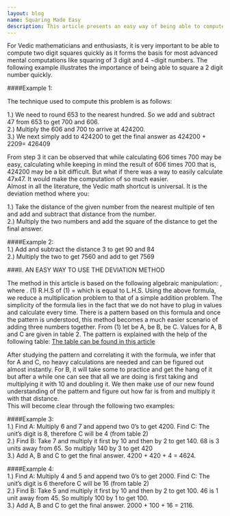 ```yaml
---
layout: blog
name: Squaring Made Easy
description: This article presents an easy way of being able to compute two digit squares of the form 10x + y where x lies between 0 and 9 and y is greater than 5, x and y being integers. The content and idea in this paper is based on a very common Vedic math shortcut of squaring two digit numbers.
---
```


For Vedic mathematicians and enthusiasts, it is very important to be able to compute two digit squares quickly as it forms the basis for most advanced mental computations like squaring of 3 digit and 4 ¬digit numbers. The following example illustrates the importance of being able to square a 2 digit number quickly.

####Example 1:   

The technique used to compute this problem is as follows:

1.)	We need to round 653 to the nearest hundred. So we add and subtract 47 from 653 to get 700 and 606.  
2.)	Multiply the 606 and 700 to arrive at 424200.  
3.)	We next simply add   to 424200 to get the final answer as 424200 + 2209= 426409  

From step 3 it can be observed that while calculating 606 times 700 may be easy, calculating   while keeping in mind the result of 606 times 700 that is, 424200 may be a bit difficult. But what if there was a way to easily calculate 47x47. It would make the computation of  so much easier.  
Almost in all the literature, the Vedic math shortcut is universal. It is the deviation method where you:  

1.)	Take the distance of the given number from the nearest multiple of ten and add and subtract that distance from the number.  
2.)	Multiply the two numbers and add the square of the distance to get the final answer.

####Example 2:  
1.)	Add and subtract the distance 3 to get 90 and 84  
2.)	Multiply the two to get 7560 and add   to get 7569

###II.	AN EASY WAY TO USE THE DEVIATION METHOD

The method in this article is based on the following algebraic manipulation:
 , where .    			(1)
R.H.S of (1) =   which is equal to L.H.S.
Using the above formula, we reduce a multiplication problem to that of a simple addition problem. The simplicity of the formula lies in the fact that we do not have to plug in values and calculate every time. There is a pattern based on this formula and once the pattern is understood, this method becomes a much easier scenario of adding three numbers together.
From (1) let   be A,   be B,   be C. Values for A, B and C are given in table 2. 
The pattern is explained with the help of the following table:
[The table can be found in this article](https://drive.google.com/file/d/0B6liApN8RVRnQXgtbGxYZ2RhQjA/view?usp=sharing)

After studying the pattern and correlating it with the formula, we infer that for A and C, no heavy calculations are needed and can be figured out almost instantly. 
For B, it will take some to practice and get the hang of it but after a while one can see that all we are doing is first taking  and multiplying it with 10 and doubling it. We then make use of our new found understanding of the pattern and figure out how far  is from  and multiply it with that distance.  
This will become clear through the following two examples:

####Example 3:  
1.)	Find A: Multiply 6 and 7 and append two 0’s to get 4200.
Find C: The unit’s digit is 8, therefore C will be 4 (from table 2)  
2.)	Find B: 
Take 7 and multiply it first by 10 and then by 2 to get 140. 68 is 3 units away from 65. So multiply 140 by 3 to get 420  
3.)	Add A, B and C to get the final answer. 4200 + 420 + 4 = 4624.  

####Example 4:  
1.)	Find A: Multiply 4 and 5 and append two 0’s to get 2000.
Find C: The unit’s digit is 6 therefore C will be 16 (from table 2)  
2.)	Find B: 
Take 5 and multiply it first by 10 and then by 2 to get 100. 46 is 1 unit away from 45. So multiply 100 by 1 to get 100.  
3.)	Add A, B and C to get the final answer. 2000 + 100 + 16 = 2116.
